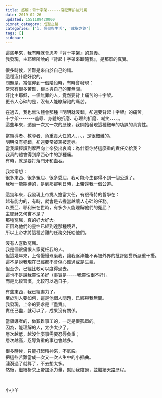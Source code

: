 ```yaml
---
title: 感觸：背十字架------沒犯罪卻被咒罵
date: 2019-02-26
updated: 1551189420000
pixnet_category: 成聖之路
categories: ['1. 信仰與生活', '成聖之路']
tags: []
sidebar: 
---
```


<p>這些年來，我有時就會思考『背十字架』的意義。 <br/>
我發現，主耶穌所說的『背起十字架來跟隨我』，是那麼的真實。 </p>
<p>很多時候，苦難是來自於自己的錯。 <br/>
這種沒什麼好說的。 <br/>
問題是，當信仰到一個階段時，有時會發現：<br/>
常常有很多苦難，根本與自己的罪無關。 <br/>
好比主耶穌，一個無罪的人，竟然要背上痛苦的十字架。 <br/>
更令人心碎的是，沒有人能瞭解祂的痛苦。 </p>
<p>在過去，我也無法體會那種『明明就沒錯，卻還要背起十字架』的痛苦。 <br/>
十字架--------羞辱、身體的折磨、心理的折磨、嘲笑、、、、。 <br/>
這些年來，透過一次又一次的歷練，我開始發現這種艱辛的功課的真實性。 </p>
<p>當領導者、教導者、負重責大任的人、、、，是很艱難的。 <br/>
明明沒有犯錯，卻還要常被罵被羞辱。 <br/>
當我讀經讀到摩西向上帝發出哀鳴：為什麼你將這麼重的責任交給我？ <br/>
我真的體會得到摩西心中的那種痛。 <br/>
有時，就是要打落門牙和血吞。</p>
<p>我常常想：<br/>
很多東西、很多冤屈、很多委屈，我可能今生都得不到一個公道了。 <br/>
我唯一能期待的，是到那審判日時，上帝還我一個公道。 </p>
<p>這幾年來，我發現上帝挑人擔當大任，有很奇特的哲學在： <br/>
越有能力的，有時，就會是去擔當越讓人心碎的任務。 <br/>
以賽亞、耶利米在世時，有多少人能理解他們的冤屈？<br/>
主耶穌又何嘗不是？ <br/>
那種冤屈，真的好大好大。 <br/>
正因為他們的靈性已經到達那種境界，<br/>
所以上帝才將這種苦難的任務交托給他們。 </p>
<p>沒有人喜歡冤屈。 <br/>
我是個很痛恨人家冤枉我的人。 <br/>
但這幾年來，上帝慢慢琢磨我，讓我逐漸能不再被外界的批評毀譽所嚴重干擾。 <br/>
這不是說我現在已經都不會傷心難過或是生氣， <br/>
但至少，已經比較可以度得過去。 <br/>
這也不是說我靈性多好（事實是-----我靈性很不好），<br/>
而是比較習慣，比較可以過日子。</p>
<p>有些東西，我已經盡力了。 <br/>
至於別人要如何，這是他個人問題，已經與我無關。 <br/>
我發現，上帝的要求是『盡責』。 <br/>
責任已盡，就可以了，成果沒有關係。 </p>
<p>當領導者的，做艱難事工的，一定是很孤單的。 <br/>
因為，能理解的人，太少太少了。 <br/>
層次越低，越沒什麼事需要忍辱負重；<br/>
層次越高，忍辱負重的事也會越多。 </p>
<p>很多時候，只能打起精神來，不氣餒。 <br/>
把這些苦難當成一次又一次人生中的小插曲。 <br/>
漣漪過了就算了，不去想太多。<br/>
然後，繼續祈求上帝加添力量，幫助我度過，並繼續天路歷程。</p>
<p> </p>
<p>小小羊</p>
